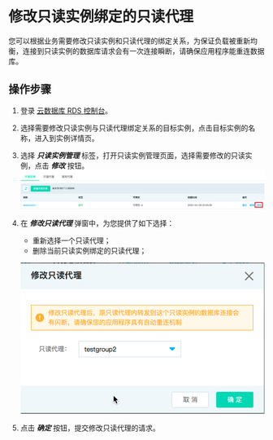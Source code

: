 # 修改只读实例绑定的只读代理
您可以根据业务需要修改只读实例和只读代理的绑定关系，为保证负载被重新均衡，连接到只读实例的数据库请求会有一次连接瞬断，请确保应用程序能重连数据库。

## 操作步骤
1. 登录 [云数据库 RDS 控制台](https://rds-console.jdcloud.com/database)。
2. 选择需要修改只读实例与只读代理绑定关系的目标实例，点击目标实例的名称，进入到实例详情页。
3. 选择 ***只读实例管理*** 标签，打开只读实例管理页面，选择需要修改的只读实例，点击 ***修改*** 按钮。
   ![修改只读代理入口](../../../../../image/RDS/ReadonlyInstance-List.png)
4. 在 ***修改只读代理*** 弹窗中，为您提供了如下选择：
    * 重新选择一个只读代理；
    * 删除当前只读实例绑定的只读代理；
    
    ![修改只读代理](../../../../../image/RDS/ReadonlyInstance-Reset.png)

5. 点击 ***确定*** 按钮，提交修改只读代理的请求。